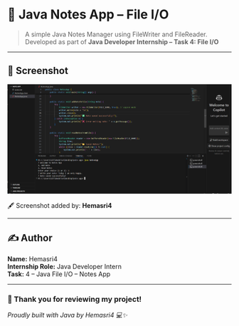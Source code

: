 # 📝 Java Notes App – File I/O

> A simple Java Notes Manager using FileWriter and FileReader.  
> Developed as part of **Java Developer Internship – Task 4: File I/O**

---

## 📸 Screenshot

![App Screenshot](sc.png)

🖋️ Screenshot added by: **Hemasri4**

---

## ✍️ Author

**Name:** Hemasri4  
**Internship Role:** Java Developer Intern  
**Task:** 4 – Java File I/O – Notes App

---

### 🙌 Thank you for reviewing my project!  
*Proudly built with Java by Hemasri4 💻✨*
